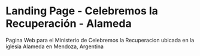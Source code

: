 # Landing Page - Celebremos la Recuperación - Alameda
Pagina Web para el Ministerio de Celebremos la Recuperacion 
ubicada en la iglesia Alameda en Mendoza, Argentina

